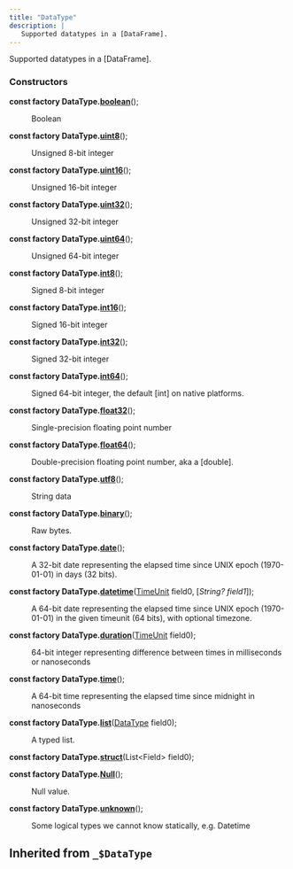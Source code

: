 ```yaml
---
title: "DataType"
description: |
   Supported datatypes in a [DataFrame].
---
```

 Supported datatypes in a [DataFrame].

### Constructors
<dl>
<dt>

<span class="dart-code"><strong>const factory DataType.[boolean](boolean)</strong>();</span>
</dt>
<dd>

 Boolean
</dd>
<dt>

<span class="dart-code"><strong>const factory DataType.[uint8](uint8)</strong>();</span>
</dt>
<dd>

 Unsigned 8-bit integer
</dd>
<dt>

<span class="dart-code"><strong>const factory DataType.[uint16](uint16)</strong>();</span>
</dt>
<dd>

 Unsigned 16-bit integer
</dd>
<dt>

<span class="dart-code"><strong>const factory DataType.[uint32](uint32)</strong>();</span>
</dt>
<dd>

 Unsigned 32-bit integer
</dd>
<dt>

<span class="dart-code"><strong>const factory DataType.[uint64](uint64)</strong>();</span>
</dt>
<dd>

 Unsigned 64-bit integer
</dd>
<dt>

<span class="dart-code"><strong>const factory DataType.[int8](int8)</strong>();</span>
</dt>
<dd>

 Signed 8-bit integer
</dd>
<dt>

<span class="dart-code"><strong>const factory DataType.[int16](int16)</strong>();</span>
</dt>
<dd>

 Signed 16-bit integer
</dd>
<dt>

<span class="dart-code"><strong>const factory DataType.[int32](int32)</strong>();</span>
</dt>
<dd>

 Signed 32-bit integer
</dd>
<dt>

<span class="dart-code"><strong>const factory DataType.[int64](int64)</strong>();</span>
</dt>
<dd>

 Signed 64-bit integer, the default [int] on native platforms.
</dd>
<dt>

<span class="dart-code"><strong>const factory DataType.[float32](float32)</strong>();</span>
</dt>
<dd>

 Single-precision floating point number
</dd>
<dt>

<span class="dart-code"><strong>const factory DataType.[float64](float64)</strong>();</span>
</dt>
<dd>

 Double-precision floating point number, aka a [double].
</dd>
<dt>

<span class="dart-code"><strong>const factory DataType.[utf8](utf8)</strong>();</span>
</dt>
<dd>

 String data
</dd>
<dt>

<span class="dart-code"><strong>const factory DataType.[binary](binary)</strong>();</span>
</dt>
<dd>

 Raw bytes.
</dd>
<dt>

<span class="dart-code"><strong>const factory DataType.[date](date)</strong>();</span>
</dt>
<dd>

 A 32-bit date representing the elapsed time since UNIX epoch (1970-01-01)
 in days (32 bits).
</dd>
<dt>

<span class="dart-code"><strong>const factory DataType.[datetime](datetime)</strong>(<span class="nobr">[TimeUnit] field0</span>, [<i><span class="nobr">String? field1</span></i>]);</span>
</dt>
<dd>

 A 64-bit date representing the elapsed time since UNIX epoch (1970-01-01)
 in the given timeunit (64 bits), with optional timezone.
</dd>
<dt>

<span class="dart-code"><strong>const factory DataType.[duration](duration)</strong>(<span class="nobr">[TimeUnit] field0</span>);</span>
</dt>
<dd>

 64-bit integer representing difference between times in milliseconds or nanoseconds
</dd>
<dt>

<span class="dart-code"><strong>const factory DataType.[time](time)</strong>();</span>
</dt>
<dd>

 A 64-bit time representing the elapsed time since midnight in nanoseconds
</dd>
<dt>

<span class="dart-code"><strong>const factory DataType.[list](list)</strong>(<span class="nobr">[DataType] field0</span>);</span>
</dt>
<dd>

 A typed list.
</dd>
<dt>

<span class="dart-code"><strong>const factory DataType.[struct](struct)</strong>(<span class="nobr">List&lt;Field&gt; field0</span>);</span>
</dt>
<dt>

<span class="dart-code"><strong>const factory DataType.[Null](null)</strong>();</span>
</dt>
<dd>

 Null value.
</dd>
<dt>

<span class="dart-code"><strong>const factory DataType.[unknown](unknown)</strong>();</span>
</dt>
<dd>

 Some logical types we cannot know statically, e.g. Datetime
</dd>
</dl>



## Inherited from `_$DataType`

[TimeUnit]: /reference/enums/timeunit
[DataType]: /reference/classes/datatype